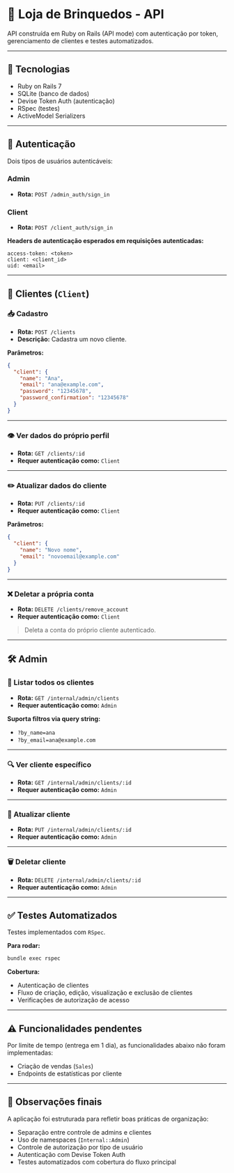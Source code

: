 # 🧸 Loja de Brinquedos - API

API construída em Ruby on Rails (API mode) com autenticação por token, gerenciamento de clientes e testes automatizados.

---

## 🚀 Tecnologias

- Ruby on Rails 7
- SQLite (banco de dados)
- Devise Token Auth (autenticação)
- RSpec (testes)
- ActiveModel Serializers

---

## 🔐 Autenticação

Dois tipos de usuários autenticáveis:

### Admin
- **Rota:** `POST /admin_auth/sign_in`

### Client
- **Rota:** `POST /client_auth/sign_in`

**Headers de autenticação esperados em requisições autenticadas:**

```http
access-token: <token>
client: <client_id>
uid: <email>
```

---

## 👤 Clientes (`Client`)

### 📥 Cadastro

- **Rota:** `POST /clients`  
- **Descrição:** Cadastra um novo cliente.

**Parâmetros:**
```json
{
  "client": {
    "name": "Ana",
    "email": "ana@example.com",
    "password": "12345678",
    "password_confirmation": "12345678"
  }
}
```

---

### 👁️ Ver dados do próprio perfil

- **Rota:** `GET /clients/:id`  
- **Requer autenticação como:** `Client`

---

### ✏️ Atualizar dados do cliente

- **Rota:** `PUT /clients/:id`  
- **Requer autenticação como:** `Client`

**Parâmetros:**
```json
{
  "client": {
    "name": "Novo nome",
    "email": "novoemail@example.com"
  }
}
```

---

### ❌ Deletar a própria conta

- **Rota:** `DELETE /clients/remove_account`  
- **Requer autenticação como:** `Client`

> Deleta a conta do próprio cliente autenticado.

---

## 🛠️ Admin

### 📄 Listar todos os clientes

- **Rota:** `GET /internal/admin/clients`  
- **Requer autenticação como:** `Admin`

**Suporta filtros via query string:**

- `?by_name=ana`
- `?by_email=ana@example.com`

---

### 🔍 Ver cliente específico

- **Rota:** `GET /internal/admin/clients/:id`  
- **Requer autenticação como:** `Admin`

---

### 📝 Atualizar cliente

- **Rota:** `PUT /internal/admin/clients/:id`  
- **Requer autenticação como:** `Admin`

---

### 🗑️ Deletar cliente

- **Rota:** `DELETE /internal/admin/clients/:id`  
- **Requer autenticação como:** `Admin`

---

## ✅ Testes Automatizados

Testes implementados com `RSpec`.

**Para rodar:**
```bash
bundle exec rspec
```

**Cobertura:**

- Autenticação de clientes
- Fluxo de criação, edição, visualização e exclusão de clientes
- Verificações de autorização de acesso

---

## ⚠️ Funcionalidades pendentes

Por limite de tempo (entrega em 1 dia), as funcionalidades abaixo não foram implementadas:

- Criação de vendas (`Sales`)
- Endpoints de estatísticas por cliente

---

## 📌 Observações finais

A aplicação foi estruturada para refletir boas práticas de organização:

- Separação entre controle de admins e clientes
- Uso de namespaces (`Internal::Admin`)
- Controle de autorização por tipo de usuário
- Autenticação com Devise Token Auth
- Testes automatizados com cobertura do fluxo principal

